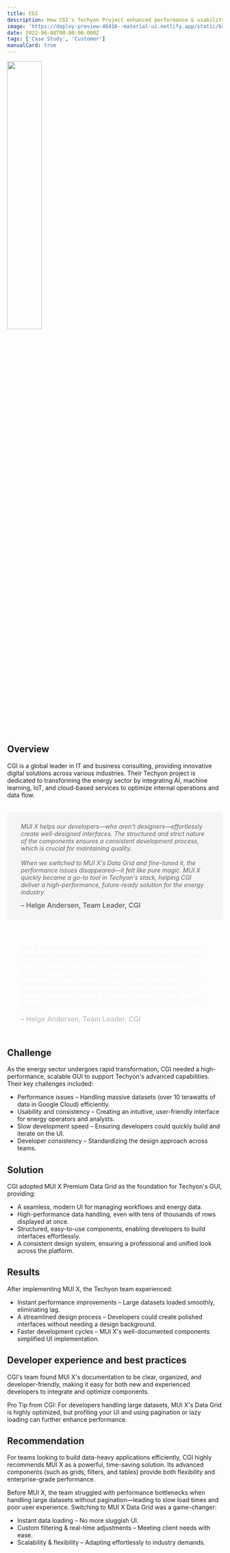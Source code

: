 ```yaml
---
title: CGI
description: How CGI's Techyon Project enhanced performance & usability with MUI X.
image: 'https://deploy-preview-46416--material-ui.netlify.app/static/branding/companies/cgi.svg'
date: 2022-06-08T00:00:00.000Z
tags: ['Case Study', 'Customer']
manualCard: true
---
```


<style>
  #blog-responsive-image {
    height: 230px;
    @media (max-width: 600px) {
      height: 167px;
    }
  }
</style>

<img
    id="blog-responsive-image"
    src="/static/branding/companies/cgi.svg"
    alt=""
    style="width: 40%; height: auto; object-fit: cover; object-position: top left; border: 0px; margin-left: 0; margin-bottom: 20px; display: block; text-align: left;"
  />

## Overview

CGI is a global leader in IT and business consulting, providing innovative digital solutions across various industries.
Their Techyon project is dedicated to transforming the energy sector by integrating AI, machine learning, IoT, and cloud-based services to optimize internal operations and data flow.

<span class="only-light-mode">
<blockquote style="margin: 32px 0; padding: 24px 32px; background: #f5f5f7; border-left: 6px solid var(--muidocs-palette-primary-main); border-radius: 8px; font-size: 1 rem; font-style: italic;">
  MUI X helps our developers—who aren't designers—effortlessly create well-designed interfaces. The structured and strict nature of the components ensures a consistent development process, which is crucial for maintaining quality.
  <br>
  <br>
  When we switched to MUI X's Data Grid and fine-tuned it, the performance issues disappeared—it felt like pure magic. MUI X quickly became a go-to tool in Techyon's stack, helping CGI deliver a high-performance, future-ready solution for the energy industry.
  <br>
  <span style="display: block; margin-top: 12px; font-size: 1rem; font-style: normal; color: #555; font-weight: 500;">
    – Helge Andersen, Team Leader, CGI
  </span>
</blockquote>
</span>
<span class="only-dark-mode">
<blockquote style="margin: 32px 0; padding: 24px 32px; background: var(--muidocs-palette-background-default); border-left: 6px solid var(--muidocs-palette-primary-main); color: #f5f5f7; border-radius: 8px; font-size: 1 rem; font-style: italic;">
  MUI X helps our developers—who aren't designers—effortlessly create well-designed interfaces. The structured and strict nature of the components ensures a consistent development process, which is crucial for maintaining quality.
  <br>
  When we switched to MUI X's Data Grid and fine-tuned it, the performance issues disappeared—it felt like pure magic. MUI X quickly became a go-to tool in Techyon's stack, helping CGI deliver a high-performance, future-ready solution for the energy industry.
  <br>
  <span style="display: block; margin-top: 12px; font-size: 1rem; font-style: normal; color: #bbb; font-weight: 500;">
    – Helge Andersen, Team Leader, CGI
  </span>
</blockquote>
</span>

## Challenge

As the energy sector undergoes rapid transformation, CGI needed a high-performance, scalable GUI to support Techyon's advanced capabilities.
Their key challenges included:

- Performance issues – Handling massive datasets (over 10 terawatts of data in Google Cloud) efficiently.
- Usability and consistency – Creating an intuitive, user-friendly interface for energy operators and analysts.
- Slow development speed – Ensuring developers could quickly build and iterate on the UI.
- Developer consistency – Standardizing the design approach across teams.

## Solution

CGI adopted MUI X Premium Data Grid as the foundation for Techyon's GUI, providing:

- A seamless, modern UI for managing workflows and energy data.
- High-performance data handling, even with tens of thousands of rows displayed at once.
- Structured, easy-to-use components, enabling developers to build interfaces effortlessly.
- A consistent design system, ensuring a professional and unified look across the platform.

## Results

After implementing MUI X, the Techyon team experienced:

- Instant performance improvements – Large datasets loaded smoothly, eliminating lag.
- A streamlined design process – Developers could create polished interfaces without needing a design background.
- Faster development cycles – MUI X's well-documented components simplified UI implementation.

## Developer experience and best practices

CGI's team found MUI X's documentation to be clear, organized, and developer-friendly, making it easy for both new and experienced developers to integrate and optimize components.

Pro Tip from CGI: For developers handling large datasets, MUI X's Data Grid is highly optimized, but profiling your UI and using pagination or lazy loading can further enhance performance.

## Recommendation

For teams looking to build data-heavy applications efficiently, CGI highly recommends MUI X as a powerful, time-saving solution. Its advanced components (such as grids, filters, and tables) provide both flexibility and enterprise-grade performance.

Before MUI X, the team struggled with performance bottlenecks when handling large datasets without pagination—leading to slow load times and poor user experience.
Switching to MUI X Data Grid was a game-changer:

- Instant data loading – No more sluggish UI.
- Custom filtering & real-time adjustments – Meeting client needs with ease.
- Scalability & flexibility – Adapting effortlessly to industry demands.
